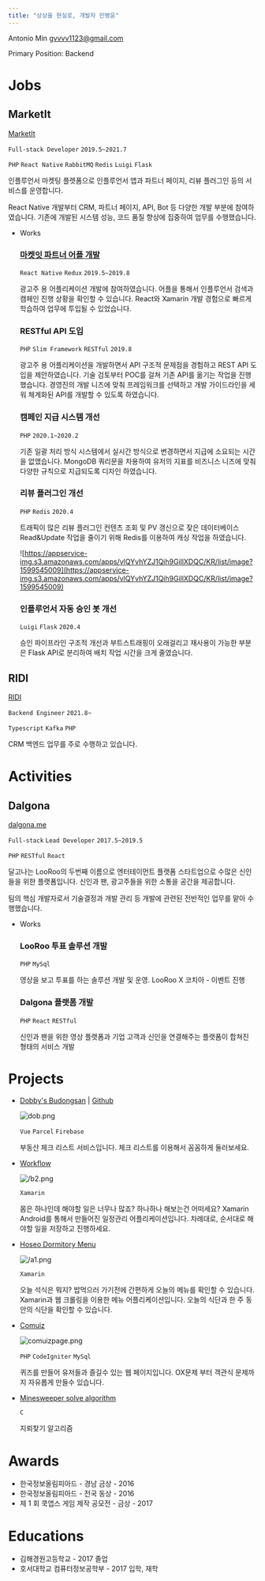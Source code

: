 ```yaml
---
title: "상상을 현실로, 개발자 민병윤"
---
```


Antonio Min <gvvvv1123@gmail.com>

Primary Position: Backend

# Jobs

## MarketIt

[MarketIt](https://marketit.asia)

`Full-stack Developer` `2019.5~2021.7`

`PHP` `React Native` `RabbitMQ` `Redis` `Luigi` `Flask`

인플루언서 마켓팅 플렛폼으로 인플루언서 앱과 파트너 페이지, 리뷰 플러그인 등의 서비스를 운영합니다.

React Native 개발부터 CRM, 파트너 페이지, API, Bot 등 다양한 개발 부분에 참여하였습니다. 기존에 개발된 시스템 성능, 코드 품질 향상에 집중하여 업무를 수행했습니다.

- Works
    
    ### [마켓잇 파트너 어플 개발](https://play.google.com/store/apps/details?id=com.mspot&hl=ko)
    
    `React Native` `Redux` `2019.5~2019.8`
    
    광고주 용 어플리케이션 개발에 참여하였습니다. 어플을 통해서 인플루언서 검색과 캠페인 진행 상황을 확인할 수 있습니다. React와 Xamarin 개발 경험으로 빠르게 학습하여 업무에 투입될 수 있었습니다.
    
    ### RESTful API 도입
    
    `PHP` `Slim Framework` `RESTful` `2019.8`
    
    광고주 용 어플리케이션을 개발하면서 API 구조적 문제점을 경험하고 REST API 도입을 제안하였습니다. 기술 검토부터 POC를 걸쳐 기존 API를 옮기는 작업을 진행했습니다. 경영진의 개발 니즈에 맞춰 프레임워크를 선택하고 개발 가이드라인을 세워 체계화된 API를 개발할 수 있도록 하였습니다.
    
    ### 캠페인 지급 시스템 개선
    
    `PHP` `2020.1~2020.2`
    
    기존 일괄 처리 방식 시스템에서 실시간 방식으로 변경하면서 지급에 소요되는 시간을 없앴습니다. MongoDB 쿼리문을 차용하여 유저의 지표를 비즈니스 니즈에 맞춰 다양한 규칙으로 지급되도록 디자인 하였습니다.
    
    ### 리뷰 플러그인 개선
    
    `PHP` `Redis` `2020.4`
    
    트래픽이 많은 리뷰 플러그인 컨텐츠 조회 및 PV 갱신으로 잦은 데이터베이스 Read&Update 작업을 줄이기 위해 Redis를 이용하여 캐싱 작업을 하였습니다.
    
    ![https://appservice-img.s3.amazonaws.com/apps/vlQYvhYZJ1Qih9GillXDQC/KR/list/image?1599545009](https://appservice-img.s3.amazonaws.com/apps/vlQYvhYZJ1Qih9GillXDQC/KR/list/image?1599545009)
    
    ### 인플루언서 자동 승인 봇 개선
    
    `Luigi` `Flask` `2020.4`
    
    승인 파이프라인 구조적 개선과 부트스트래핑이 오래걸리고 재사용이 가능한 부분은 Flask API로 분리하여 배치 작업 시간을 크게 줄였습니다.
    

## RIDI

[RIDI](https://www.ridicorp.com/)

`Backend Engineer` `2021.8~`

`Typescript` `Kafka` `PHP`

CRM 백엔드 업무를 주로 수행하고 있습니다.

# Activities

## Dalgona

[dalgona.me](http://dalgona.me)

`Full-stack` `Lead Developer` `2017.5~2019.5`

`PHP` `RESTful` `React`

달고나는 LooRoo의 두번째 이름으로 엔터테이먼트 플랫폼 스타트업으로 수많은 신인들을 위한 플랫폼입니다. 신인과 팬, 광고주들을 위한 소통을 공간을 제공합니다.

팀의 핵심 개발자로서 기술결정과 개발 관리 등 개발에 관련된 전반적인 업무를 맡아 수행했습니다.

- Works
    
    ### LooRoo 투표 솔루션 개발
    
    `PHP` `MySql`
    
    영상을 보고 투표를 하는 솔루션 개발 및 운영. LooRoo X 코치아 - 이벤트 진행
    
    ### Dalgona 플랫폼 개발
    
    `PHP` `React` `RESTful`
    
    신인과 팬을 위한 영상 플랫폼과 기업 고객과 신인을 연결해주는 플랫폼이 합쳐진 형태의 서비스 개발
    

# Projects

- [Dobby's Budongsan](https://dobby-budongsan.web.app/) | [Github](https://github.com/AntonioMIN/dobby-budongsan)
    
    ![dob.png](/about/dob.png)
    
    `Vue` `Parcel` `Firebase`
    
    부동산 체크 리스트 서비스입니다. 체크 리스트를 이용해서 꼼꼼하게 둘러보세요.
    
    
- [Workflow](https://play.google.com/store/apps/details?id=com.antoniomin.workflow&pcampaignid=MKT-Other-global-all-co-prtnr-py-PartBadge-Mar2515-1)
    
    ![/b2.png](/about/b2.png)
    
    `Xamarin`
    
    몸은 하나인데 해야할 일은 너무나 많죠? 하나하나 해보는건 어떠세요? Xamarin Android를 통해서 만들어진 일정관리 어플리케이션입니다. 차례대로, 순서대로 해야할 일을 저장하고 진행하세요.
    
- [Hoseo Dormitory Menu](https://play.google.com/store/apps/details?id=com.antoniostudio.hoseodormitorymenu&pcampaignid=MKT-Other-global-all-co-prtnr-py-PartBadge-Mar2515-1)
    
    ![/a1.png](/about/a1.png)
    
    `Xamarin`
    
    오늘 석식은 뭐지? 밥먹으러 가기전에 간편하게 오늘의 메뉴를 확인할 수 있습니다. Xamarin과 웹 크롤링을 이용한 메뉴 어플리케이션입니다. 오늘의 식단과 한 주 동안의 식단을 확인할 수 있습니다.
    
- [Comuiz](https://github.com/AntonioMIN/PlayYeogi)
    
    ![comuizpage.png](/about/comuizpage.png)
    
    `PHP` `CodeIgniter` `MySql`
    
    퀴즈를 만들어 유저들과 즐길수 있는 웹 페이지입니다. OX문제 부터 객관식 문제까지 자유롭게 만들수 있습니다.
    
- [Minesweeper solve algorithm](https://github.com/AntonioMIN/Minesweeper-solve-algorithm)
    
    `C`
    
    지뢰찾기 알고리즘
    

# Awards

- 한국정보올림피아드 - 경남 금상 - 2016
- 한국정보올림피아드 - 전국 동상 - 2016
- 제 1 회 쿡앱스 게임 제작 공모전 - 금상 - 2017

# Educations

- 김해경원고등학교 - 2017 졸업
- 호서대학교 컴퓨터정보공학부 - 2017 입학, 재학